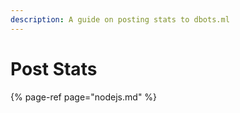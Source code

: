 ```yaml
---
description: A guide on posting stats to dbots.ml
---
```


# Post Stats

{% page-ref page="nodejs.md" %}



